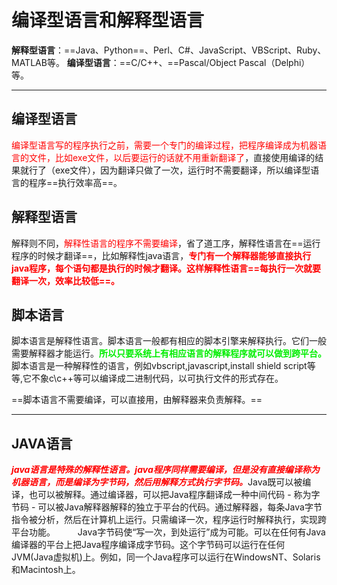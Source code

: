 # 编译型语言和解释型语言

**解释型语言**：==Java、Python==、Perl、C#、JavaScript、VBScript、Ruby、MATLAB等。
**编译型语言**：==C/C++、==Pascal/Object Pascal（Delphi）等。



------

## 编译型语言

<font color='red'>编译型语言写的程序执行之前，需要一个专门的编译过程，把程序编译成为机器语言的文件，比如exe文件，以后要运行的话就不用重新翻译了</font>，直接使用编译的结果就行了（exe文件），因为翻译只做了一次，运行时不需要翻译，所以编译型语言的程序==执行效率高==。

## 解释型语言

解释则不同，<font color='red'>解释性语言的程序不需要编译</font>，省了道工序，解释性语言在==运行程序的时候才翻译==，比如解释性java语言，<font color='red'>**专门有一个解释器能够直接执行java程序，每个语句都是执行的时候才翻译。这样解释性语言==每执行一次就要翻译一次，效率比较低==。**</font>
　　

## 脚本语言

脚本语言是解释性语言。脚本语言一般都有相应的脚本引擎来解释执行。它们一般需要解释器才能运行。<font color='gree'>**所以只要系统上有相应语言的解释程序就可以做到跨平台。**</font>脚本语言是一种解释性的语言，例如vbscript,javascript,install shield script等等,它不象c\c++等可以编译成二进制代码，以可执行文件的形式存在。

==脚本语言不需要编译，可以直接用，由解释器来负责解释。==

------



## JAVA语言

<font color='red'>***java语言是特殊的解释性语言。java程序同样需要编译，但是没有直接编译称为机器语言，而是编译为字节码，然后用解释方式执行字节码。***</font>Java既可以被编译，也可以被解释。通过编译器，可以把Java程序翻译成一种中间代码 - 称为字节码 - 可以被Java解释器解释的独立于平台的代码。通过解释器，每条Java字节指令被分析，然后在计算机上运行。只需编译一次，程序运行时解释执行，实现跨平台功能。
　　
Java字节码使“写一次，到处运行”成为可能。可以在任何有Java编译器的平台上把Java程序编译成字节码。这个字节码可以运行在任何JVM(Java虚拟机)上。例如，同一个Java程序可以运行在WindowsNT、Solaris和Macintosh上。

